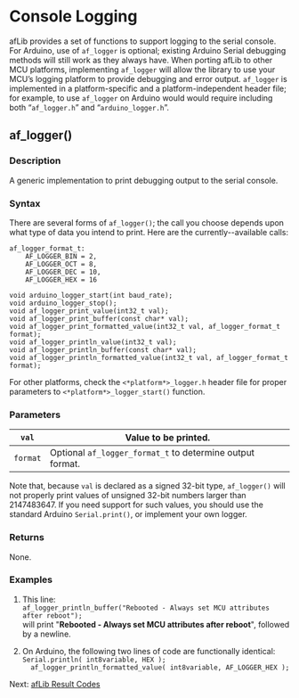 # Console Logging

afLib provides a set of functions to support logging to the serial console. For Arduino, use of `af_logger` is optional; existing Arduino Serial debugging methods will still work as they always have. When porting afLib to other MCU platforms, implementing `af_logger` will allow the library to use your MCU’s logging platform to provide debugging and error output. `af_logger` is implemented in a platform-specific and a platform-independent header file; for example, to use `af_logger` on Arduino would would require including both “`af_logger.h`” and “`arduino_logger.h`”.

## af_logger()

### Description

A generic implementation to print debugging output to the serial console.

### Syntax

There are several forms of `af_logger()`; the call you choose depends upon what type of data you intend to print. Here are the currently--available calls:

```
af_logger_format_t:
    AF_LOGGER_BIN = 2,
    AF_LOGGER_OCT = 8,
    AF_LOGGER_DEC = 10,
    AF_LOGGER_HEX = 16

void arduino_logger_start(int baud_rate);
void arduino_logger_stop();
void af_logger_print_value(int32_t val);
void af_logger_print_buffer(const char* val);
void af_logger_print_formatted_value(int32_t val, af_logger_format_t format);
void af_logger_println_value(int32_t val);
void af_logger_println_buffer(const char* val);
void af_logger_println_formatted_value(int32_t val, af_logger_format_t format);
```

For other platforms, check the `<*platform*>_logger.h` header file for proper parameters to `<*platform*>_logger_start()` function.



### Parameters

| `val`    | Value to be printed.                                      |
| -------- | --------------------------------------------------------- |
| `format` | Optional `af_logger_format_t` to determine output format. |

Note that, because `val` is declared as a signed 32-bit type, `af_logger()` will not properly print values of unsigned 32-bit numbers larger than 2147483647. If you need support for such values, you should use the standard Arduino `Serial.print()`, or implement your own logger.



### Returns

None.

### Examples

1. This line:<br>   ```af_logger_println_buffer("Rebooted - Always set MCU attributes after reboot");```<br>will print "**Rebooted - Always set MCU attributes after reboot**", followed by a newline.

2. On Arduino, the following two lines of code are functionally identical:<br>```Serial.println( int8variable, HEX );```<br>```  af_logger_println_formatted_value( int8variable, AF_LOGGER_HEX );```

 Next: [afLib Result Codes](https://afero-devdocs.readthedocs.io/en/latest/afLibErrors)
